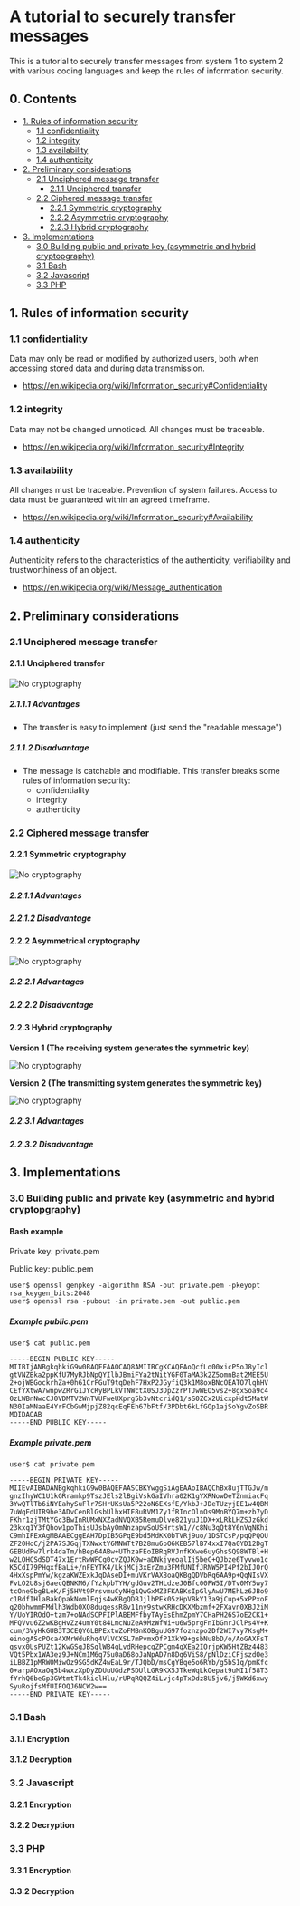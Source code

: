 # A tutorial to securely transfer messages

This is a tutorial to securely transfer messages from system 1 to system 2 with various coding languages and keep the rules of information security.

## 0. Contents

* [1. Rules of information security](#user-content-1-rules-of-information-security)
  * [1.1 confidentiality](#user-content-11-confidentiality)
  * [1.2 integrity](#user-content-12-integrity)
  * [1.3 availability](#user-content-13-availability)
  * [1.4 authenticity](#user-content-14-authenticity)
* [2. Preliminary considerations](#user-content-2-preliminary-considerations)
  * [2.1 Unciphered message transfer](#user-content-21-unciphered-message-transfer)
    * [2.1.1 Unciphered transfer](#user-content-211-unciphered-transfer)
  * [2.2 Ciphered message transfer](#user-content-22-ciphered-message-transfer)
    * [2.2.1 Symmetric cryptography](#user-content-221-symmetric-cryptography)
    * [2.2.2 Asymmetric cryptography](#user-content-222-asymmetric-cryptography)
    * [2.2.3 Hybrid cryptography](#user-content-223-hybrid-cryptography)
* [3. Implementations](#user-content-3-implementations)
  * [3.0 Building public and private key (asymmetric and hybrid cryptopgraphy)](#user-content-30-building-public-and-private-key-asymmetric-and-hybrid-cryptopgraphy)
  * [3.1 Bash](#user-content-31-bash)
  * [3.2 Javascript](#user-content-32-javascript)
  * [3.3 PHP](#user-content-33-php)
  
## 1. Rules of information security

### 1.1 confidentiality

Data may only be read or modified by authorized users, both when accessing stored data and during data transmission.

* https://en.wikipedia.org/wiki/Information_security#Confidentiality

### 1.2 integrity

Data may not be changed unnoticed. All changes must be traceable.

* https://en.wikipedia.org/wiki/Information_security#Integrity

### 1.3 availability

All changes must be traceable. Prevention of system failures. Access to data must be guaranteed within an agreed timeframe.

* https://en.wikipedia.org/wiki/Information_security#Availability

### 1.4 authenticity

Authenticity refers to the characteristics of the authenticity, verifiability and trustworthiness of an object.

* https://en.wikipedia.org/wiki/Message_authentication

## 2. Preliminary considerations

### 2.1 Unciphered message transfer

#### 2.1.1 Unciphered transfer

![No cryptography](/images/no_cryptography.png)

##### 2.1.1.1 Advantages

* The transfer is easy to implement (just send the "readable message")

##### 2.1.1.2 Disadvantage

* The message is catchable and modifiable. This transfer breaks some rules of information security:
  * confidentiality
  * integrity
  * authenticity

### 2.2 Ciphered message transfer

#### 2.2.1 Symmetric cryptography

![No cryptography](/images/symmetric_cryptography.png)

##### 2.2.1.1 Advantages

##### 2.2.1.2 Disadvantage

#### 2.2.2 Asymmetrical cryptography

![No cryptography](/images/asymmetric_cryptography.png)

##### 2.2.2.1 Advantages

##### 2.2.2.2 Disadvantage

#### 2.2.3 Hybrid cryptography

**Version 1 (The receiving system generates the symmetric key)**

![No cryptography](/images/hybrid_cryptography.png)

**Version 2 (The transmitting system generates the symmetric key)**

![No cryptography](/images/hybrid_cryptography_2.png)

##### 2.2.3.1 Advantages

##### 2.2.3.2 Disadvantage

## 3. Implementations

### 3.0 Building public and private key (asymmetric and hybrid cryptopgraphy)

#### Bash example

Private key: private.pem

Public key: public.pem

```
user$ openssl genpkey -algorithm RSA -out private.pem -pkeyopt rsa_keygen_bits:2048
user$ openssl rsa -pubout -in private.pem -out public.pem
```

##### Example public.pem

```
user$ cat public.pem
```

```
-----BEGIN PUBLIC KEY-----
MIIBIjANBgkqhkiG9w0BAQEFAAOCAQ8AMIIBCgKCAQEAoQcfLo00xicP5oJ8yIcl
gtVNZBka2ppKfU7MyRJbNpQYIlbJBmiFYa2tNitYGF0TaMA3k2Z5omnBat2MEE5U
2+ojWBGockrhZa+0h61CrFGuT9tqDehF7HxP2JGyfiQ3k1M8oxBNcOEATO7lqhHV
CEfYXtwA7wnpwZRrG1JYcRyBPLkVTNWctX0SJ3DpZzrPTJwWEO5vs2+8gxSoa9c4
0zLWBnNwcCJ0VDMTV2WnTVUFweUXprg5b3vNtcridQ1/sS0ZCx2UicxpHdt5MatW
N30IaMNaaE4YrFCbGwMjpjZ82qcEqFEh67bFtf/3PDbt6kLfGOp1ajSoYgvZoSBR
MQIDAQAB
-----END PUBLIC KEY-----
```

##### Example private.pem

```
user$ cat private.pem
```

```
-----BEGIN PRIVATE KEY-----
MIIEvAIBADANBgkqhkiG9w0BAQEFAASCBKYwggSiAgEAAoIBAQChBx8ujTTGJw/m
gnzIhyWC1U1kGRramkp9TszJEls2lBgiVskGaIVhra02K1gYXRNowDeTZnmiacFq
3YwQTlTb6iNYEahySuFlr7SHrUKsUa5P22oN6EXsfE/YkbJ+JDeTUzyjEE1w4QBM
7uWqEdUIR9he3ADvCenBlGsbUlhxHIE8uRVM1Zy1fRIncOlnOs9MnBYQ7m+zb7yD
FKhr1zjTMtYGc3BwInRUMxNXZadNVQXB5RemuDlve821yuJ1DX+xLRkLHZSJzGkd
23kxq1Y3fQhow1poThisUJsbAyOmNnzapwSoUSHrtsW1//c8Nu3qQt8Y6nVqNKhi
C9mhIFExAgMBAAECggEAH7DpIB5GPqE9bd5MdKK0bTVRj9uo/1DSTCsP/pqQPQOU
ZF20HoC/j2PA7SJGqjTXNwxtY6MNWTt7B28mu6bO6KEB57lB74xxI7Qa0YD12DgT
GEBUdPw7lrk4daTm/hBep64ABw+UThzaFEoIBRqRVJnfKXwe6uyGhsSQ98WTBl+H
w2LOHCSdSDT47x1ErtRwWFCg0cvZQJK0w+aDNkjyeoalIj5beC+QJbze6Tyvwo1c
K5CdI79PHqxfBaLi+/nFEYTK4/LkjMCj3xErZmu3FMfUNIfJRNW5PI4Pf2bIJOrQ
4HxXspPmYw/kgzaKWZExkJqDAseDI+muVKrVAX8oaQKBgQDVbRq6AA9p+QqNIsVX
FvLO2U8sj6aecQBNKM6/fYzkpbTYH/gdGuv2THLdzeJ0Bfc00PW5I/DTv0MY5wy7
tcOne9bgBLeK/Fj5HVt9PrsvmuCyNHg1QwGxMZ3FKABKsIpGlyAwU7MEhLz6JBo9
c1BdfIHlaBakQpakNomlEqjs4wKBgQDBJjlhPEk05zHpVBkY13a9jCup+5xPPxoF
q20bhwmmFMdlh3Wdb0XO8duqessR8v11ny9stwKRHcDKXMbzmf+2FXavn0XBJ2iM
Y/UoYIROdO+tzm7+oNAdSCPFIPlABEMFfbyTAyEsEhmZpmY7CHaPH26S7oE2CK1+
MFQVvu6Z2wKBgHvZz4umY0t84LmcNuZeA9MzWfWi+u6w5prgFnIbGnrJClPs4V+K
cum/3VyHkGUB3T3CEQY6LBPExtwZoFMBnKOBguUG97foznzpo2Df2WI7vy7KsgM+
einogAScPOca4XMrWduRhq4VlVCXSL7mPvmxOfP1XkY9+gsbNu8bD/o/AoGAXFsT
qsvx0UsPUZt12KwGSgJBSqlWB4qLvdRHepcqZPCgm4qXEa2IOrjpKW5HtZBz4483
VQt5Pbx1WA3ez9J+NCm1M6q75u0aD68oJaNpAD7n8Dq6ViS8/pNlDziCFjszdOe3
iLBBZ1pMRW0MiwOz9SG5dKZ4wEaL9r/TJQbD/msCgYBqe5o6RYb/g5bS1q/pmKfc
0+arpAOxaOq5b4wxzXpDyZDUuUGdzPSDUlLGR9KX5JTkeWqLkOepat9uMI1f58T3
fYrhQ6beGp3GWtmtTk4kiclHlu/rUPqRQQZ4iLvjc4pTxDdz8U5jv6/j5WKd6xwy
SyuRojfsMfUIFOQJ6NCW2w==
-----END PRIVATE KEY-----
```

### 3.1 Bash

#### 3.1.1 Encryption

#### 3.1.2 Decryption

### 3.2 Javascript

#### 3.2.1 Encryption

#### 3.2.2 Decryption

### 3.3 PHP

#### 3.3.1 Encryption

#### 3.3.2 Decryption
